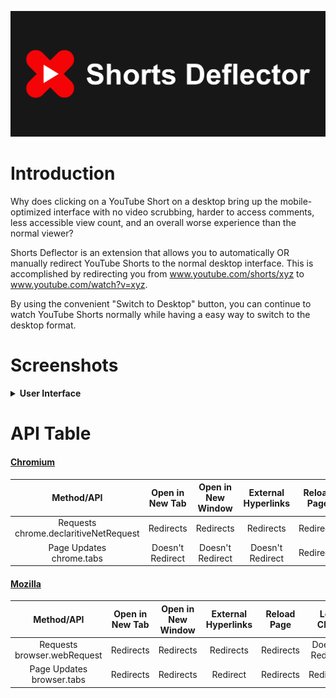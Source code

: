 ![](./assets/Shorts%20Deflector%20Promo%20Tile%201400%20560.png)

# Introduction

Why does clicking on a YouTube Short on a desktop bring up the mobile-optimized interface with no video scrubbing, harder to access comments, less accessible view count, and an overall worse experience than the normal viewer?

Shorts Deflector is an extension that allows you to automatically OR manually redirect YouTube Shorts to the normal desktop interface. This is accomplished by redirecting you from www.youtube.com/shorts/xyz to www.youtube.com/watch?v=xyz.

By using the convenient "Switch to Desktop" button, you can continue to watch YouTube Shorts normally while having a easy way to switch to the desktop format.

# Screenshots
<details>
  <summary><b>User Interface</b></summary>
  <img src="./assets/promo/Shorts%20Deflector%20User%20Interface.png">
  <img src="./assets/promo/Shorts%20Deflector%20User%20Interface.png">
</details>

# API Table
#### [Chromium](https://chrome.google.com/webstore/detail/shorts-deflector/gilmponliddppjjcfjmanmmfgiilikhg)
|                Method/API                |  Open in New Tab | Open in New Window | External Hyperlinks | Reload Page |    Left Click    |  Navigation Bar  |
|:----------------------------------------:|:----------------:|:------------------:|:-------------------:|:-----------:|:----------------:|:----------------:|
| Requests<br>chrome.declaritiveNetRequest |     Redirects    |      Redirects     |      Redirects      |  Redirects  | Doesn't Redirect | Doesn't Redirect |
| Page Updates<br>chrome.tabs              | Doesn't Redirect |  Doesn't Redirect  |   Doesn't Redirect  |  Redirects  |     Redirects    |     Redirects    |

#### [Mozilla](https://addons.mozilla.org/en-CA/firefox/addon/shorts-deflector/)
|           Method/API           | Open in New Tab | Open in New Window | External Hyperlinks | Reload Page |    Left Click    |  Navigation Bar  |
|:------------------------------:|:---------------:|:------------------:|:-------------------:|:-----------:|:----------------:|:----------------:|
| Requests<br>browser.webRequest |    Redirects    |      Redirects     |      Redirects      |  Redirects  | Doesn't Redirect | Doesn't Redirect |
| Page Updates<br>browser.tabs   |     Redirects   |      Redirects      |       Redirect     |  Redirects  |     Redirects    |     Redirects    |